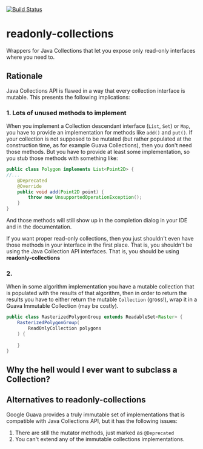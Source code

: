 [![Build Status](https://travis-ci.org/Suseika/readonly-collections.svg?branch=master)](https://travis-ci.org/Suseika/readonly-collections)

# readonly-collections

Wrappers for Java Collections that let you expose only read-only interfaces where you need to.

## Rationale

Java Collections API is flawed in a way that every collection interface is mutable. This presents the following 
implications:

### 1. Lots of unused methods to implement

When you implement a Collection descendant interface (`List`, `Set`) or `Map`, you have to provide an 
implementation for methods like `add()` and `put()`. If your collection is not supposed to be mutated (but rather 
populated at the construction time, as for example Guava Collections), then you don't need those methods. But you 
have to provide at least some implementation, so you stub those methods with something like:

```java
public class Polygon implements List<Point2D> {
//...
    @Deprecated
    @Override
    public void add(Point2D point) {
        throw new UnsupportedOperationException();
    }
}
```

And those methods will still show up in the completion dialog in your IDE and in the documentation.

If you want proper read-only collections, then you just shouldn't even have those methods in your interface in the 
first place. That is, you shouldn't be using the Java Collection API interfaces. That is, you should be using 
**readonly-collections**

### 2. 
When in some algorithm implementation you have a mutable collection that is populated with the results of that 
algorithm, then in order to return the results you have to either return the mutable `Collection` (gross!), wrap it 
in a Guava Immutable Collection (may be costly).

```java
public class RasterizedPolygonGroup extends ReadableSet<Raster> {
    RasterizedPolygonGroup(
        ReadOnlyCollection polygons
    ) {
        
    }
}
```

## Why the hell would I ever want to subclass a Collection?



## Alternatives to readonly-collections

Google Guava provides a truly immutable set of implementations that is compatible with Java Collections API, but it 
has the following issues:

1. There are still the mutator methods, just marked as `@Deprecated`
2. You can't extend any of the immutable collections implementations.